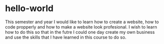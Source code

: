 # hello-world
This semester and year I would like to learn how to create a website, how to code propperly and how to make a website look profesional. I wish to learn how to do this so that in the futre I could one day create my own business and use the skills that I have learned in this course to do so.
